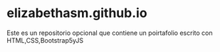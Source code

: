 # elizabethasm.github.io
Este es un repositorio opcional que contiene un poirtafolio escrito con HTML,CSS,Bootstrap5yJS 
